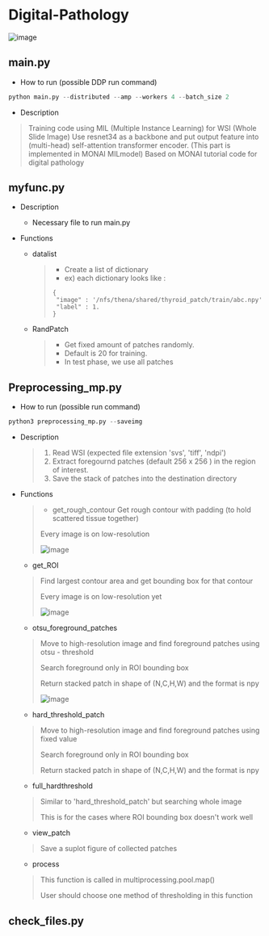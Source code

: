 # Digital-Pathology

![image](https://user-images.githubusercontent.com/100391059/200576233-0055a1c9-e329-4103-a73f-4683814a9e10.png)

## main.py
- How to run (possible DDP run command)
``` python
python main.py --distributed --amp --workers 4 --batch_size 2
```
- Description 
> Training code using MIL (Multiple Instance Learning) for WSI (Whole Slide Image) 
> Use resnet34 as a backbone and put output feature into (multi-head) self-attention transformer encoder. (This part is implemented in MONAI MILmodel)
> Based on MONAI tutorial code for digital pathology

## myfunc.py
- Description
  - Necessary file to run main.py
  
- Functions
  - datalist
    > - Create a list of dictionary 
    > - ex) each dictionary looks like :
    > ```
    > {
    >  "image" : '/nfs/thena/shared/thyroid_patch/train/abc.npy'
    >  "label" : 1.
    > }
    > ```
    
  - RandPatch
    > - Get fixed amount of patches randomly. 
    > - Default is 20 for training. 
    > - In test phase, we use all patches
    
## Preprocessing_mp.py
- How to run (possible run command)
``` python
python3 preprocessing_mp.py --saveimg
```
- Description
  > 1. Read WSI (expected file extension 'svs', 'tiff', 'ndpi')
  > 2. Extract foregournd patches (default 256 x 256 ) in the region of interest.
  > 3. Save the stack of patches into the destination directory
  
- Functions
  > - get_rough_contour
  > Get rough contour with padding (to hold scattered tissue together)
  > 
  > Every image is on low-resolution
  > 
  > ![image](https://user-images.githubusercontent.com/100391059/200582617-4bbf5946-f5b3-4727-9ac6-764d042fa08d.png)



  - get_ROI
  > Find largest contour area and get bounding box for that contour
  > 
  > Every image is on low-resolution yet
  > 
  > ![image](https://user-images.githubusercontent.com/100391059/200583324-5b5f1f5b-f58c-4b7e-94b5-f667c91092f6.png)
  
  - otsu_foreground_patches
  > Move to high-resolution image and find foreground patches using otsu - threshold
  > 
  > Search foreground only in ROI bounding box
  > 
  > Return stacked patch in shape of (N,C,H,W) and the format is npy
  > 
  > ![image](https://user-images.githubusercontent.com/100391059/200584168-2143e732-7ed1-4024-9b96-e3a1dd24092c.png)
 
  - hard_threshold_patch
  > Move to high-resolution image and find foreground patches using fixed value
  > 
  > Search foreground only in ROI bounding box
  > 
  > Return stacked patch in shape of (N,C,H,W) and the format is npy

  - full_hardthreshold
  > Similar to 'hard_threshold_patch' but searching whole image
  > 
  > This is for the cases where ROI bounding box doesn't work well

  - view_patch
  > Save a suplot figure of collected patches

  - process
  > This function is called in multiprocessing.pool.map()
  > 
  > User should choose one method of thresholding in this function

## check_files.py
